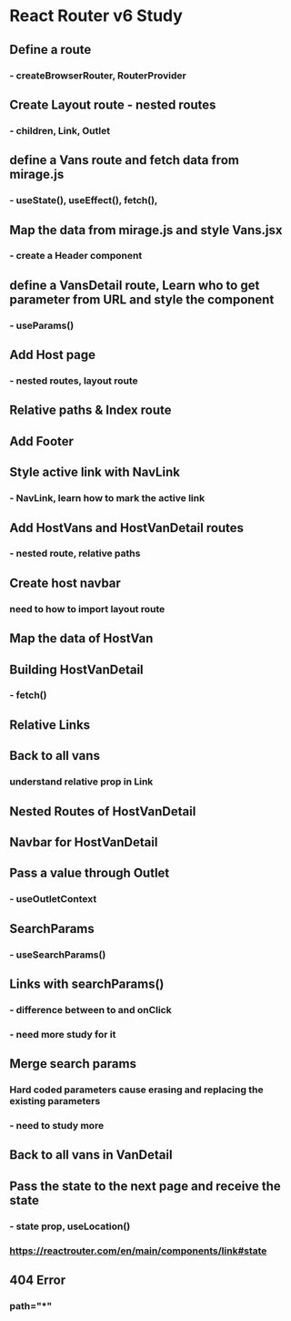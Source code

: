 # React Router v6 Study

## Define a route

### - createBrowserRouter, RouterProvider

## Create Layout route - nested routes

### - children, Link, Outlet

## define a Vans route and fetch data from mirage.js

### - useState(), useEffect(), fetch(),

## Map the data from mirage.js and style Vans.jsx

### - create a Header component

## define a VansDetail route, Learn who to get parameter from URL and style the component

### - useParams()

## Add Host page

### - nested routes, layout route

## Relative paths & Index route

## Add Footer

## Style active link with NavLink

### - NavLink, learn how to mark the active link

## Add HostVans and HostVanDetail routes

### - nested route, relative paths

## Create host navbar

### need to how to import layout route

## Map the data of HostVan

## Building HostVanDetail

### - fetch()

## Relative Links

## Back to all vans

### understand relative prop in Link

## Nested Routes of HostVanDetail

## Navbar for HostVanDetail

## Pass a value through Outlet

### - useOutletContext

## SearchParams

### - useSearchParams()

## Links with searchParams()

### - difference between to and onClick

### - need more study for it

## Merge search params

### Hard coded parameters cause erasing and replacing the existing parameters

### - need to study more

## Back to all vans in VanDetail

## Pass the state to the next page and receive the state

### - state prop, useLocation()

### https://reactrouter.com/en/main/components/link#state

## 404 Error

### path="\*"
